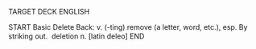 TARGET DECK
ENGLISH

START
Basic
Delete
Back: v. (-ting) remove (a letter, word, etc.), esp. By striking out.  deletion n. [latin deleo]
END
